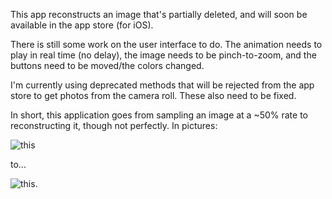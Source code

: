 

This app reconstructs an image that's partially deleted, and will soon be
available in the app store (for iOS).

There is still some work on the user interface to do. The animation needs to
play in real time (no delay), the image needs to be pinch-to-zoom, and the
buttons need to be moved/the colors changed. 

I'm currently using deprecated methods that will be rejected from the app store
to get photos from the camera roll. These also need to be fixed.

In short, this application goes from sampling an image at a ~50% rate to
reconstructing it, though not perfectly. In pictures: 

![this][sample] 

to...

![this][finished].

[finished]:https://raw.github.com/scottsievert/UROPv6/master/50reconstruct.png
[sample]:https://raw.github.com/scottsievert/UROPv6/master/50sample-cropped.png

